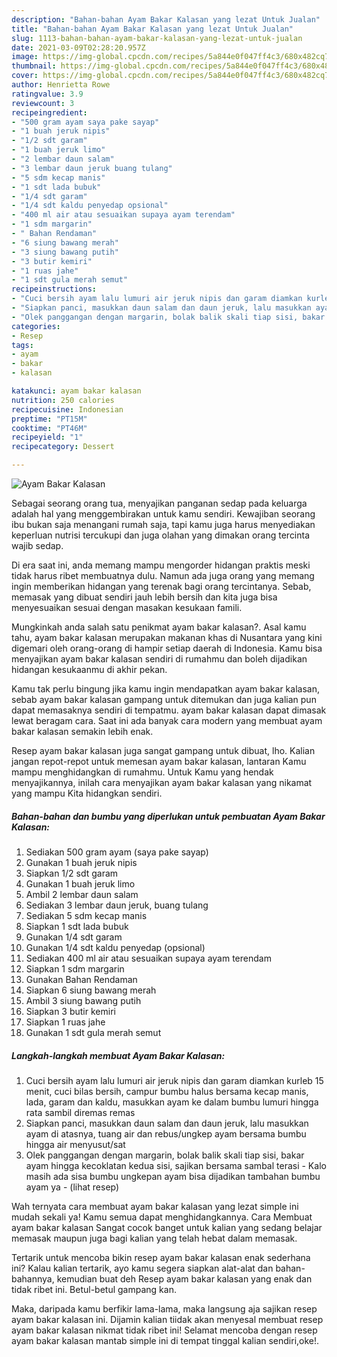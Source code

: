```yaml
---
description: "Bahan-bahan Ayam Bakar Kalasan yang lezat Untuk Jualan"
title: "Bahan-bahan Ayam Bakar Kalasan yang lezat Untuk Jualan"
slug: 1113-bahan-bahan-ayam-bakar-kalasan-yang-lezat-untuk-jualan
date: 2021-03-09T02:28:20.957Z
image: https://img-global.cpcdn.com/recipes/5a844e0f047ff4c3/680x482cq70/ayam-bakar-kalasan-foto-resep-utama.jpg
thumbnail: https://img-global.cpcdn.com/recipes/5a844e0f047ff4c3/680x482cq70/ayam-bakar-kalasan-foto-resep-utama.jpg
cover: https://img-global.cpcdn.com/recipes/5a844e0f047ff4c3/680x482cq70/ayam-bakar-kalasan-foto-resep-utama.jpg
author: Henrietta Rowe
ratingvalue: 3.9
reviewcount: 3
recipeingredient:
- "500 gram ayam saya pake sayap"
- "1 buah jeruk nipis"
- "1/2 sdt garam"
- "1 buah jeruk limo"
- "2 lembar daun salam"
- "3 lembar daun jeruk buang tulang"
- "5 sdm kecap manis"
- "1 sdt lada bubuk"
- "1/4 sdt garam"
- "1/4 sdt kaldu penyedap opsional"
- "400 ml air atau sesuaikan supaya ayam terendam"
- "1 sdm margarin"
- " Bahan Rendaman"
- "6 siung bawang merah"
- "3 siung bawang putih"
- "3 butir kemiri"
- "1 ruas jahe"
- "1 sdt gula merah semut"
recipeinstructions:
- "Cuci bersih ayam lalu lumuri air jeruk nipis dan garam diamkan kurleb 15 menit, cuci bilas bersih, campur bumbu halus bersama kecap manis, lada, garam dan kaldu, masukkan ayam ke dalam bumbu lumuri hingga rata sambil diremas remas"
- "Siapkan panci, masukkan daun salam dan daun jeruk, lalu masukkan ayam di atasnya, tuang air dan rebus/ungkep ayam bersama bumbu hingga air menyusut/sat"
- "Olek panggangan dengan margarin, bolak balik skali tiap sisi, bakar ayam hingga kecoklatan kedua sisi, sajikan bersama sambal terasi  Kalo masih ada sisa bumbu ungkepan ayam bisa dijadikan tambahan bumbu ayam ya           (lihat resep)"
categories:
- Resep
tags:
- ayam
- bakar
- kalasan

katakunci: ayam bakar kalasan 
nutrition: 250 calories
recipecuisine: Indonesian
preptime: "PT15M"
cooktime: "PT46M"
recipeyield: "1"
recipecategory: Dessert

---
```



![Ayam Bakar Kalasan](https://img-global.cpcdn.com/recipes/5a844e0f047ff4c3/680x482cq70/ayam-bakar-kalasan-foto-resep-utama.jpg)

Sebagai seorang orang tua, menyajikan panganan sedap pada keluarga adalah hal yang menggembirakan untuk kamu sendiri. Kewajiban seorang ibu bukan saja menangani rumah saja, tapi kamu juga harus menyediakan keperluan nutrisi tercukupi dan juga olahan yang dimakan orang tercinta wajib sedap.

Di era  saat ini, anda memang mampu mengorder hidangan praktis meski tidak harus ribet membuatnya dulu. Namun ada juga orang yang memang ingin memberikan hidangan yang terenak bagi orang tercintanya. Sebab, memasak yang dibuat sendiri jauh lebih bersih dan kita juga bisa menyesuaikan sesuai dengan masakan kesukaan famili. 



Mungkinkah anda salah satu penikmat ayam bakar kalasan?. Asal kamu tahu, ayam bakar kalasan merupakan makanan khas di Nusantara yang kini digemari oleh orang-orang di hampir setiap daerah di Indonesia. Kamu bisa menyajikan ayam bakar kalasan sendiri di rumahmu dan boleh dijadikan hidangan kesukaanmu di akhir pekan.

Kamu tak perlu bingung jika kamu ingin mendapatkan ayam bakar kalasan, sebab ayam bakar kalasan gampang untuk ditemukan dan juga kalian pun dapat memasaknya sendiri di tempatmu. ayam bakar kalasan dapat dimasak lewat beragam cara. Saat ini ada banyak cara modern yang membuat ayam bakar kalasan semakin lebih enak.

Resep ayam bakar kalasan juga sangat gampang untuk dibuat, lho. Kalian jangan repot-repot untuk memesan ayam bakar kalasan, lantaran Kamu mampu menghidangkan di rumahmu. Untuk Kamu yang hendak menyajikannya, inilah cara menyajikan ayam bakar kalasan yang nikamat yang mampu Kita hidangkan sendiri.

<!--inarticleads1-->

##### Bahan-bahan dan bumbu yang diperlukan untuk pembuatan Ayam Bakar Kalasan:

1. Sediakan 500 gram ayam (saya pake sayap)
1. Gunakan 1 buah jeruk nipis
1. Siapkan 1/2 sdt garam
1. Gunakan 1 buah jeruk limo
1. Ambil 2 lembar daun salam
1. Sediakan 3 lembar daun jeruk, buang tulang
1. Sediakan 5 sdm kecap manis
1. Siapkan 1 sdt lada bubuk
1. Gunakan 1/4 sdt garam
1. Gunakan 1/4 sdt kaldu penyedap (opsional)
1. Sediakan 400 ml air atau sesuaikan supaya ayam terendam
1. Siapkan 1 sdm margarin
1. Gunakan  Bahan Rendaman
1. Siapkan 6 siung bawang merah
1. Ambil 3 siung bawang putih
1. Siapkan 3 butir kemiri
1. Siapkan 1 ruas jahe
1. Gunakan 1 sdt gula merah semut




<!--inarticleads2-->

##### Langkah-langkah membuat Ayam Bakar Kalasan:

1. Cuci bersih ayam lalu lumuri air jeruk nipis dan garam diamkan kurleb 15 menit, cuci bilas bersih, campur bumbu halus bersama kecap manis, lada, garam dan kaldu, masukkan ayam ke dalam bumbu lumuri hingga rata sambil diremas remas
1. Siapkan panci, masukkan daun salam dan daun jeruk, lalu masukkan ayam di atasnya, tuang air dan rebus/ungkep ayam bersama bumbu hingga air menyusut/sat
1. Olek panggangan dengan margarin, bolak balik skali tiap sisi, bakar ayam hingga kecoklatan kedua sisi, sajikan bersama sambal terasi  - Kalo masih ada sisa bumbu ungkepan ayam bisa dijadikan tambahan bumbu ayam ya -           (lihat resep)




Wah ternyata cara membuat ayam bakar kalasan yang lezat simple ini mudah sekali ya! Kamu semua dapat menghidangkannya. Cara Membuat ayam bakar kalasan Sangat cocok banget untuk kalian yang sedang belajar memasak maupun juga bagi kalian yang telah hebat dalam memasak.

Tertarik untuk mencoba bikin resep ayam bakar kalasan enak sederhana ini? Kalau kalian tertarik, ayo kamu segera siapkan alat-alat dan bahan-bahannya, kemudian buat deh Resep ayam bakar kalasan yang enak dan tidak ribet ini. Betul-betul gampang kan. 

Maka, daripada kamu berfikir lama-lama, maka langsung aja sajikan resep ayam bakar kalasan ini. Dijamin kalian tiidak akan menyesal membuat resep ayam bakar kalasan nikmat tidak ribet ini! Selamat mencoba dengan resep ayam bakar kalasan mantab simple ini di tempat tinggal kalian sendiri,oke!.

